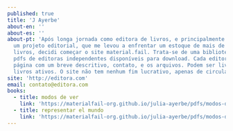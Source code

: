 ```yaml
---
published: true
title: 'J Ayerbe'
about-en: ''
about-es: ''
about-pt: 'Após longa jornada como editora de livros, e principalmente após o término de
  um projeto editorial, que me levou a enfrentar um estoque de mais de 300
  livros, decidi começar o site material.fail. Trata-se de uma biblioteca de
  pdfs de editoras independentes disponíveis para download. Cada editora tem uma
  página com um breve descritivo, contato, e os arquivos. Podem ser livros esgotados,
  livros ativos. O site não tem nenhum fim lucrativo, apenas de circulação.'
site: 'http://editora.com'
email: contato@editora.com
books:
  - title: modos de ver
    link: 'https://materialfail-org.github.io/julia-ayerbe/pdfs/modos-de-ver.pdf'
  - title: representar el mundo
    link: 'https://materialfail-org.github.io/julia-ayerbe/pdfs/modos-de-ver.pdf'
---
```

